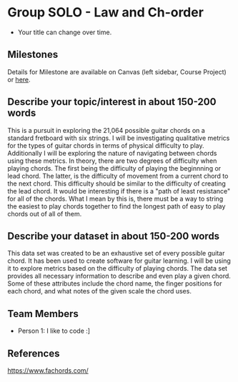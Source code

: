 # Group SOLO - Law and Ch-order

- Your title can change over time.

## Milestones

Details for Milestone are available on Canvas (left sidebar, Course Project) or [here](https://firas.moosvi.com/courses/data301/project/milestone01.html).

## Describe your topic/interest in about 150-200 words

This is a pursuit in exploring the 21,064 possible guitar chords on a standard fretboard with six strings. I will be investigating qualitative metrics for the types of guitar chords in terms of physical difficulty to play. Additionally I will be exploring the nature of navigating between chords using these metrics. In theory, there are two degrees of difficulty when playing chords. The first being the difficulty of playing the beginnning or lead chord. The latter, is the difficulty of movement from a current chord to the next chord. This difficulty should be similar to the difficulty of creating the lead chord. It would be interesting if there is a "path of least resistance" for all of the chords. What I mean by this is, there must be a way to string the easiest to play chords together to find the longest path of easy to play chords out of all of them. 

## Describe your dataset in about 150-200 words
This data set was created to be an exhaustive set of every possible guitar chord. It has been used to create software for guitar learning. I will be using it to explore metrics based on the difficulty of playing chords. The data set provides all necessary information to describe and even play a given chord. Some of these attributes include the chord name, the finger positions for each chord, and what notes of the given scale the chord uses. 

## Team Members

- Person 1: I like to code :]

## References

https://www.fachords.com/
